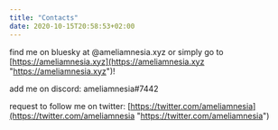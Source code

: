 ```yaml
---
title: "Contacts"
date: 2020-10-15T20:58:53+02:00
---
```


find me on bluesky at @ameliamnesia.xyz or simply go to [https://ameliamnesia.xyz](https://ameliamnesia.xyz "https://ameliamnesia.xyz")!

add me on discord: ameliamnesia#7442

request to follow me on twitter: [https://twitter.com/ameliamnesia](https://twitter.com/ameliamnesia "https://twitter.com/ameliamnesia")